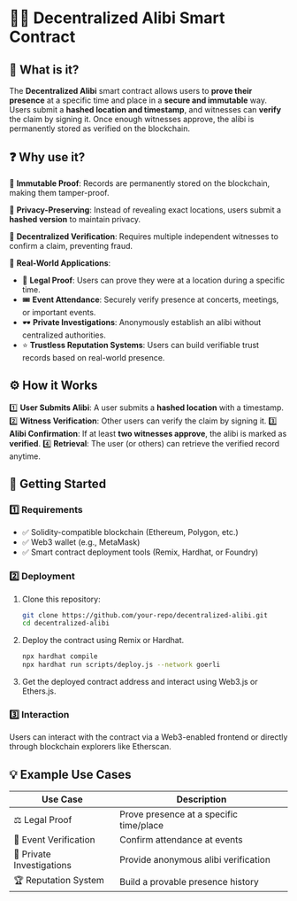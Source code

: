 # 🕵️‍♂️ Decentralized Alibi Smart Contract

## 📌 What is it?

The **Decentralized Alibi** smart contract allows users to **prove their presence** at a specific time and place in a **secure and immutable** way. Users submit a **hashed location and timestamp**, and witnesses can **verify** the claim by signing it. Once enough witnesses approve, the alibi is permanently stored as verified on the blockchain.

## ❓ Why use it?

🔹 **Immutable Proof**: Records are permanently stored on the blockchain, making them tamper-proof.

🔹 **Privacy-Preserving**: Instead of revealing exact locations, users submit a **hashed version** to maintain privacy.

🔹 **Decentralized Verification**: Requires multiple independent witnesses to confirm a claim, preventing fraud.

🔹 **Real-World Applications**:

- 📜 **Legal Proof**: Users can prove they were at a location during a specific time.
- 🎟️ **Event Attendance**: Securely verify presence at concerts, meetings, or important events.
- 🕶️ **Private Investigations**: Anonymously establish an alibi without centralized authorities.
- ⭐ **Trustless Reputation Systems**: Users can build verifiable trust records based on real-world presence.

## ⚙️ How it Works

1️⃣ **User Submits Alibi**: A user submits a **hashed location** with a timestamp.
2️⃣ **Witness Verification**: Other users can verify the claim by signing it.
3️⃣ **Alibi Confirmation**: If at least **two witnesses approve**, the alibi is marked as **verified**.
4️⃣ **Retrieval**: The user (or others) can retrieve the verified record anytime.

## 📖 Getting Started

### 1️⃣ Requirements

- ✅ Solidity-compatible blockchain (Ethereum, Polygon, etc.)
- ✅ Web3 wallet (e.g., MetaMask)
- ✅ Smart contract deployment tools (Remix, Hardhat, or Foundry)

### 2️⃣ Deployment

1. Clone this repository:
   ```sh
   git clone https://github.com/your-repo/decentralized-alibi.git
   cd decentralized-alibi
   ```
2. Deploy the contract using Remix or Hardhat.
   ```sh
   npx hardhat compile
   npx hardhat run scripts/deploy.js --network goerli
   ```
3. Get the deployed contract address and interact using Web3.js or Ethers.js.

### 3️⃣ Interaction

Users can interact with the contract via a Web3-enabled frontend or directly through blockchain explorers like Etherscan.

## 💡 Example Use Cases

| Use Case                  | Description                             |
| ------------------------- | --------------------------------------- |
| ⚖️ Legal Proof            | Prove presence at a specific time/place |
| 🎤 Event Verification     | Confirm attendance at events            |
| 🔎 Private Investigations | Provide anonymous alibi verification    |
| 🏆 Reputation System      | Build a provable presence history       |
